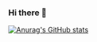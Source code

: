 ### Hi there 👋

[![Anurag's GitHub stats](https://github-readme-stats.vercel.app/api?username=lilhorse)](https://github.com/lilhorse/lilhorse)
